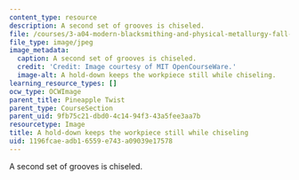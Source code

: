 ```yaml
---
content_type: resource
description: A second set of grooves is chiseled.
file: /courses/3-a04-modern-blacksmithing-and-physical-metallurgy-fall-2008/1196fcaeadb16559e743a09039e17578_111.jpg
file_type: image/jpeg
image_metadata:
  caption: A second set of grooves is chiseled.
  credit: 'Credit: Image courtesy of MIT OpenCourseWare.'
  image-alt: A hold-down keeps the workpiece still while chiseling.
learning_resource_types: []
ocw_type: OCWImage
parent_title: Pineapple Twist
parent_type: CourseSection
parent_uid: 9fb75c21-dbd0-4c14-94f3-43a5fee3aa7b
resourcetype: Image
title: A hold-down keeps the workpiece still while chiseling
uid: 1196fcae-adb1-6559-e743-a09039e17578
---
```

A second set of grooves is chiseled.


